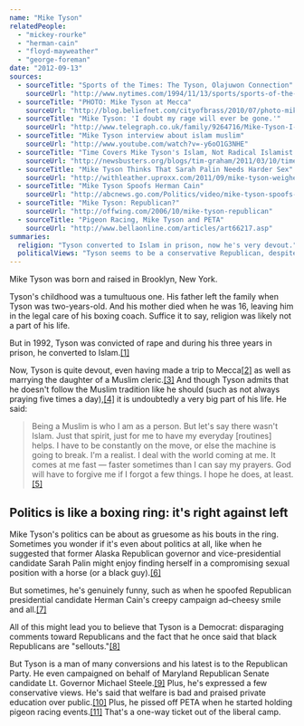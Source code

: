 ```yaml
---
name: "Mike Tyson"
relatedPeople:
  - "mickey-rourke"
  - "herman-cain"
  - "floyd-mayweather"
  - "george-foreman"
date: "2012-09-13"
sources:
  - sourceTitle: "Sports of the Times: The Tyson, Olajuwon Connection"
    sourceUrl: "http://www.nytimes.com/1994/11/13/sports/sports-of-the-times-the-tyson-olajuwon-connection.html"
  - sourceTitle: "PHOTO: Mike Tyson at Mecca"
    sourceUrl: "http://blog.beliefnet.com/cityofbrass/2010/07/photo-mike-tyson-at-mecca.html"
  - sourceTitle: "Mike Tyson: 'I doubt my rage will ever be gone.'"
    sourceUrl: "http://www.telegraph.co.uk/family/9264716/Mike-Tyson-I-doubt-my-rage-will-ever-be-gone.html"
  - sourceTitle: "Mike Tyson interview about islam muslim"
    sourceUrl: "http://www.youtube.com/watch?v=-y6oO1G3NHE"
  - sourceTitle: "Time Covers Mike Tyson's Islam, Not Radical Islamist's Shooting of U.S. Troops"
    sourceUrl: "http://newsbusters.org/blogs/tim-graham/2011/03/10/time-covers-mike-tysons-islam-not-radical-islamists-shooting-us-troops"
  - sourceTitle: "Mike Tyson Thinks That Sarah Palin Needs Harder Sex"
    sourceUrl: "http://withleather.uproxx.com/2011/09/mike-tyson-weighed-in-on-sarah-palins-sex"
  - sourceTitle: "Mike Tyson Spoofs Herman Cain"
    sourceUrl: "http://abcnews.go.com/Politics/video/mike-tyson-spoofs-herman-cain-14925444"
  - sourceTitle: "Mike Tyson: Republican?"
    sourceUrl: "http://offwing.com/2006/10/mike-tyson-republican"
  - sourceTitle: "Pigeon Racing, Mike Tyson and PETA"
    sourceUrl: "http://www.bellaonline.com/articles/art66217.asp"
summaries:
  religion: "Tyson converted to Islam in prison, now he's very devout."
  politicalViews: "Tyson seems to be a conservative Republican, despite taking jabs at Republicans on occasion."
---
```


Mike Tyson was born and raised in Brooklyn, New York.

Tyson's childhood was a tumultuous one. His father left the family when Tyson was two-years-old. And his mother died when he was 16, leaving him in the legal care of his boxing coach. Suffice it to say, religion was likely not a part of his life.

But in 1992, Tyson was convicted of rape and during his three years in prison, he converted to Islam.<a class="source-citation" href="#http%3A%2F%2Fwww.nytimes.com%2F1994%2F11%2F13%2Fsports%2Fsports-of-the-times-the-tyson-olajuwon-connection.html" title="Sports of the Times: The Tyson, Olajuwon Connection">[1]</a>

Now, Tyson is quite devout, even having made a trip to Mecca<a class="source-citation" href="#http%3A%2F%2Fblog.beliefnet.com%2Fcityofbrass%2F2010%2F07%2Fphoto-mike-tyson-at-mecca.html" title="PHOTO: Mike Tyson at Mecca">[2]</a> as well as marrying the daughter of a Muslim cleric.<a class="source-citation" href="#http%3A%2F%2Fwww.telegraph.co.uk%2Ffamily%2F9264716%2FMike-Tyson-I-doubt-my-rage-will-ever-be-gone.html" title="Mike Tyson: &apos;I doubt my rage will ever be gone.&apos;">[3]</a> And though Tyson admits that he doesn't follow the Muslim tradition like he should (such as not always praying five times a day),<a class="source-citation" href="#http%3A%2F%2Fwww.youtube.com%2Fwatch%3Fv%3D-y6oO1G3NHE" title="Mike Tyson interview about islam muslim">[4]</a> it is undoubtedly a very big part of his life. He said:

>Being a Muslim is who I am as a person. But let's say there wasn't Islam. Just that spirit, just for me to have my everyday [routines] helps. I have to be constantly on the move, or else the machine is going to break. I'm a realist. I deal with the world coming at me. It comes at me fast — faster sometimes than I can say my prayers. God will have to forgive me if I forgot a few things. I hope he does, at least.<a class="source-citation" href="#http%3A%2F%2Fnewsbusters.org%2Fblogs%2Ftim-graham%2F2011%2F03%2F10%2Ftime-covers-mike-tysons-islam-not-radical-islamists-shooting-us-troops" title="Time Covers Mike Tyson&apos;s Islam, Not Radical Islamist&apos;s Shooting of U.S. Troops">[5]</a>

## 

## Politics is like a boxing ring: it's right against left

Mike Tyson's politics can be about as gruesome as his bouts in the ring. Sometimes you wonder if it's even about politics at all, like when he suggested that former Alaska Republican governor and vice-presidential candidate Sarah Palin might enjoy finding herself in a compromising sexual position with a horse (or a black guy).<a class="source-citation" href="#http%3A%2F%2Fwithleather.uproxx.com%2F2011%2F09%2Fmike-tyson-weighed-in-on-sarah-palins-sex" title="Mike Tyson Thinks That Sarah Palin Needs Harder Sex">[6]</a>

But sometimes, he's genuinely funny, such as when he spoofed Republican presidential candidate Herman Cain's creepy campaign ad–cheesy smile and all.<a class="source-citation" href="#http%3A%2F%2Fabcnews.go.com%2FPolitics%2Fvideo%2Fmike-tyson-spoofs-herman-cain-14925444" title="Mike Tyson Spoofs Herman Cain">[7]</a>

All of this might lead you to believe that Tyson is a Democrat: disparaging comments toward Republicans and the fact that he once said that black Republicans are "sellouts."<a class="source-citation" href="#http%3A%2F%2Foffwing.com%2F2006%2F10%2Fmike-tyson-republican" title="Mike Tyson: Republican?">[8]</a>

But Tyson is a man of many conversions and his latest is to the Republican Party. He even campaigned on behalf of Maryland Republican Senate candidate Lt. Governor Michael Steele.<a class="source-citation" href="#http%3A%2F%2Foffwing.com%2F2006%2F10%2Fmike-tyson-republican" title="Mike Tyson: Republican?">[9]</a> Plus, he's expressed a few conservative views. He's said that welfare is bad and praised private education over public.<a class="source-citation" href="#http%3A%2F%2Fwww.youtube.com%2Fwatch%3Fv%3D-y6oO1G3NHE" title="Mike Tyson interview about islam muslim">[10]</a> Plus, he pissed off PETA when he started holding pigeon racing events.<a class="source-citation" href="#http%3A%2F%2Fwww.bellaonline.com%2Farticles%2Fart66217.asp" title="Pigeon Racing, Mike Tyson and PETA">[11]</a> That's a one-way ticket out of the liberal camp.